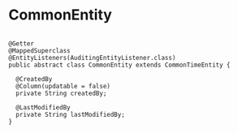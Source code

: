 # CommonEntity
<pre><code>
@Getter
@MappedSuperclass
@EntityListeners(AuditingEntityListener.class)
public abstract class CommonEntity extends CommonTimeEntity {

  @CreatedBy
  @Column(updatable = false)
  private String createdBy;

  @LastModifiedBy
  private String lastModifiedBy;
}
</code></pre>
